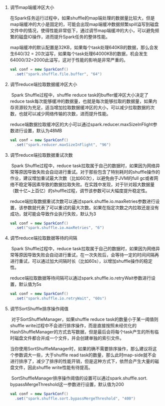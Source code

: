 1. 调节map端缓冲区大小

   ​	在Spark任务运行过程中，如果shuffle的map端处理的数据量比较大，但是map端缓冲的大小是固定的，可能会出现map端缓冲数据频繁spill溢写到磁盘文件中的情况，使得性能非常低下，通过调节map端缓冲的大小，可以避免频繁的磁盘IO操作，进而提升Spark任务的整体性能。

   ​		map端缓冲的默认配置是32KB，如果每个task处理640KB的数据，那么会发生640/32 = 20次溢写，如果每个task处理64000KB的数据，机会发生64000/32=2000此溢写，这对于性能的影响是非常严重的。

   ```scala
   val conf = new SparkConf()
     .set("spark.shuffle.file.buffer", "64")
   ```

2. 调节reduce端拉取数据缓冲区大小

   ​		Spark Shuffle过程中，shuffle reduce task的buffer缓冲区大小决定了reduce task每次能够缓冲的数据量，也就是每次能够拉取的数据量，如果内存资源较为充足，适当增加拉取数据缓冲区的大小，可以减少拉取数据的次数，也就可以减少网络传输的次数，进而提升性能。

   ​		reduce端数据拉取缓冲区的大小可以通过spark.reducer.maxSizeInFlight参数进行设置，默认为48MB

   ```scala
   val conf = new SparkConf()
     .set("spark.reducer.maxSizeInFlight", "96")
   ```

3. 调节reduce端拉取数据重试次数

   ​		Spark Shuffle过程中，reduce task拉取属于自己的数据时，如果因为网络异常等原因导致失败会自动进行重试。对于那些包含了特别耗时的shuffle操作的作业，建议增加重试最大次数（比如60次），以避免由于JVM的full gc或者网络不稳定等因素导致的数据拉取失败。在实践中发现，对于针对超大数据量（数十亿~上百亿）的shuffle过程，调节该参数可以大幅度提升稳定性。

   ​		reduce端拉取数据重试次数可以通过spark.shuffle.io.maxRetries参数进行设置，该参数就代表了可以重试的最大次数。如果在指定次数之内拉取还是没有成功，就可能会导致作业执行失败，默认为3

   ```scala
   val conf = new SparkConf()
     .set("spark.shuffle.io.maxRetries", "6")
   ```

4. 调节reduce端拉取数据等待的间隔

   ​		Spark Shuffle过程中，reduce task拉取属于自己的数据时，如果因为网络异常等原因导致失败会自动进行重试，在一次失败后，会等待一定的时间间隔再进行重试，可以通过加大间隔时长（比如60s），以增加shuffle操作的稳定性。

   ​		reduce端拉取数据等待间隔可以通过spark.shuffle.io.retryWait参数进行设置，默认值为5s

   ```scala
   val conf = new SparkConf()
     .set("spark.shuffle.io.retryWait", "60s")
   ```

   

5. 调节SortShuffle排序操作阈值

   ​		对于SortShuffleManager，如果shuffle reduce task的数量小于某一阈值则shuffle write过程中不会进行排序操作，而是直接按照未经优化的HashShuffleManager的方式去写数据，但是最后会将每个task产生的所有临时磁盘文件都合并成一个文件，并会创建单独的索引文件。

   ​		当你使用SortShuffleManager时，如果的确不需要排序操作，那么建议将这个参数调大一些，大于shuffle read task的数量，那么此时map-side就不会进行排序了，减少了排序的性能开销，但是这种方式下，依然会产生大量的磁盘文件，因此shuffle write性能有待提高。

   ​		SortShuffleManager排序操作阈值的设置可以通过spark.shuffle.sort. bypassMergeThreshold这一参数进行设置，默认值为200

   ```scala
   val conf = new SparkConf()
     .set("spark.shuffle.sort.bypassMergeThreshold", "400")
   ```
